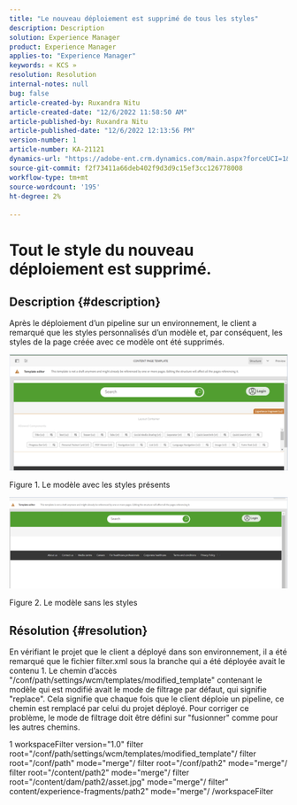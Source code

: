 ```yaml
---
title: "Le nouveau déploiement est supprimé de tous les styles"
description: Description
solution: Experience Manager
product: Experience Manager
applies-to: "Experience Manager"
keywords: « KCS »
resolution: Resolution
internal-notes: null
bug: false
article-created-by: Ruxandra Nitu
article-created-date: "12/6/2022 11:58:50 AM"
article-published-by: Ruxandra Nitu
article-published-date: "12/6/2022 12:13:56 PM"
version-number: 1
article-number: KA-21121
dynamics-url: "https://adobe-ent.crm.dynamics.com/main.aspx?forceUCI=1&pagetype=entityrecord&etn=knowledgearticle&id=f82c3a54-5d75-ed11-81aa-6045bd006a22"
source-git-commit: f2f73411a66deb402f9d3d9c15ef3cc126778008
workflow-type: tm+mt
source-wordcount: '195'
ht-degree: 2%

---
```


# Tout le style du nouveau déploiement est supprimé.

## Description {#description}


Après le déploiement d’un pipeline sur un environnement, le client a remarqué que les styles personnalisés d’un modèle et, par conséquent, les styles de la page créée avec ce modèle ont été supprimés.



![](assets/___d4821564-5f75-ed11-81aa-6045bd006a22___.png)

Figure 1. Le modèle avec les styles présents



![](assets/___d7821564-5f75-ed11-81aa-6045bd006a22___.png)

Figure 2. Le modèle sans les styles


## Résolution {#resolution}


En vérifiant le projet que le client a déployé dans son environnement, il a été remarqué que le fichier filter.xml sous la branche qui a été déployée avait le contenu 1.
Le chemin d’accès &quot;/conf/path/settings/wcm/templates/modified_template&quot; contenant le modèle qui est modifié avait le mode de filtrage par défaut, qui signifie &quot;replace&quot;.
Cela signifie que chaque fois que le client déploie un pipeline, ce chemin est remplacé par celui du projet déployé.
Pour corriger ce problème, le mode de filtrage doit être défini sur &quot;fusionner&quot; comme pour les autres chemins.


1 workspaceFilter version=&quot;1.0&quot; filter root=&quot;/conf/path/settings/wcm/templates/modified_template&quot;/ filter root=&quot;/conf/path&quot; mode=&quot;merge&quot;/ filter root=&quot;/conf/path2&quot; mode=&quot;merge&quot;/ filter root=&quot;/content/path2&quot; mode=&quot;merge&quot;/ filter root=&quot;/content/dam/path2/asset.jpg&quot; mode=&quot;merge&quot;/ filter&quot; content/experience-fragments/path2&quot; mode=&quot;merge&quot;/ /workspaceFilter

